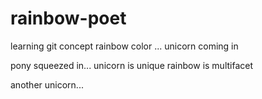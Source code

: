 # rainbow-poet
learning git concept
rainbow color
...
unicorn coming in




pony squeezed in...
unicorn is unique
rainbow is multifacet


another unicorn...
